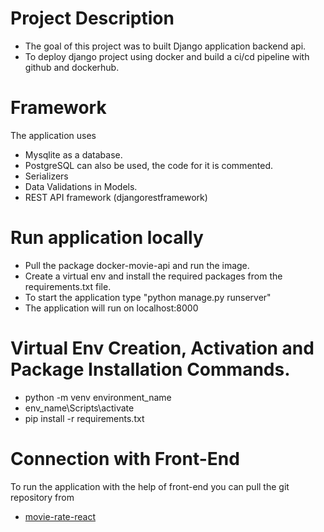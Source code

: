 # Project Description 

- The goal of this project was to built Django application backend api. 
- To deploy django project using docker and build a ci/cd pipeline with github and dockerhub.

# Framework 
The application uses 
- Mysqlite as a database.
- PostgreSQL can also be used, the code for it is commented.
- Serializers 
- Data Validations in Models. 
- REST API framework (djangorestframework)

# Run application locally
- Pull the package docker-movie-api and run the image. 
- Create a virtual env and install the required packages from the requirements.txt file.
- To start the application type "python manage.py runserver" 
- The application will run on localhost:8000 

# Virtual Env Creation, Activation and Package Installation Commands. 
- python -m venv environment_name
- env_name\Scripts\activate
- pip install -r requirements.txt

# Connection with Front-End 
To run the application with the help of front-end you can pull the git repository from 
- [movie-rate-react](https://github.com/mudabir94/movie-rater-react) 
